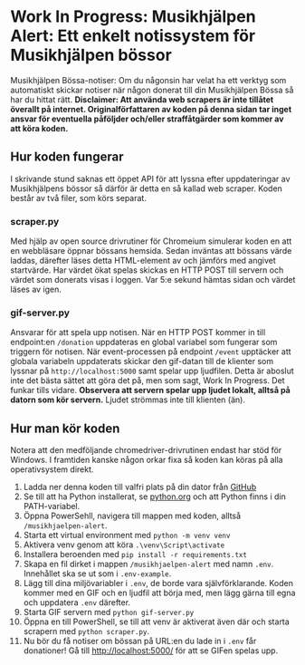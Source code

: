 # Work In Progress: Musikhjälpen Alert: Ett enkelt notissystem för Musikhjälpen bössor

Musikhjälpen Bössa-notiser: Om du någonsin har velat ha ett verktyg som automatiskt skickar notiser när någon donerat till din Musikhjälpen Bössa så har du hittat rätt.
**Disclaimer: Att använda web scrapers är inte tillåtet överallt på internet. Originalförfattaren av koden på denna sidan tar inget ansvar för eventuella påföljder och/eller straffåtgärder som kommer av att köra koden.**

## Hur koden fungerar

I skrivande stund saknas ett öppet API för att lyssna efter uppdateringar av Musikhjälpens bössor så därför är detta en så kallad web scraper.
Koden består av två filer, som körs separat.

### scraper.py

Med hjälp av open source drivrutiner för Chromeium simulerar koden en att en webbläsare öppnar bössans hemsida.
Sedan inväntas att bössans värde laddas, därefter läses detta HTML-element av och jämförs med angivet startvärde. Har värdet ökat spelas skickas en HTTP POST till servern och värdet som donerats visas i loggen.
Var 5:e sekund hämtas sidan och värdet läses av igen.

### gif-server.py

Ansvarar för att spela upp notisen. När en HTTP POST kommer in till endpoint:en `/donation` uppdateras en global variabel som fungerar som triggern för notisen.
När event-processen på endpoint `/event` upptäcker att globala variabeln uppdaterats skickar den gif-datan till de klienter som lyssnar på `http://localhost:5000` samt spelar upp ljudfilen.
Detta är aboslut inte det bästa sättet att göra det på, men som sagt, Work In Progress. Det funkar tills vidare.
**Observera att servern spelar upp ljudet lokalt, alltså på datorn som kör servern.** Ljudet strömmas inte till klienten (än).

## Hur man kör koden

Notera att den medföljande chromedriver-drivrutinen endast har stöd för Windows.
I framtiden kanske någon orkar fixa så koden kan köras på alla operativsystem direkt.

1. Ladda ner denna koden till valfri plats på din dator från [GitHub](https://github.com/phixarhasse/musikhjaelpen-alert)
2. Se till att ha Python installerat, se [python.org](https://www.python.org/) och att Python finns i din PATH-variabel.
3. Öppna PowerSehll, navigera till mappen med koden, alltså `/musikhjaelpen-alert`.
4. Starta ett virtual environment med `python -m venv venv`
5. Aktivera venv genom att köra `.\venv\Script\activate`
6. Installera beroenden med `pip install -r requirements.txt`
7. Skapa en fil dirket i mappen `/musikhjaelpen-alert` med namn `.env`. Innehållet ska se ut som i `.env-example`.
8. Lägg till dina miljövariabler i `.env`, de borde vara självförklarande. Koden kommer med en GIF och en ljudfil att börja med, men lägg gärna till egna och uppdatera `.env` därefter.
9. Starta GIF servern med `python gif-server.py`
10. Öppna en till PowerShell, se till att venv är aktiverat även där och starta scrapern med `python scraper.py`.
11. Nu bör du få notiser om bössan på URL:en du lade in i `.env` får donationer! Gå till [http://localhost:5000/](http://localhost:5000/) för att se GIFen spelas upp.
